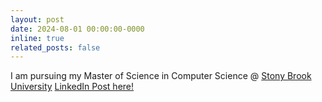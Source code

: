 ```yaml
---
layout: post
date: 2024-08-01 00:00:00-0000
inline: true
related_posts: false
---
```


I am pursuing my Master of Science in Computer Science @ <a href="https://stonybrook.edu/">Stony Brook University</a>
<a href="https://www.linkedin.com/feed/update/urn:li:activity:7227362686198505472/">LinkedIn Post here!</a>